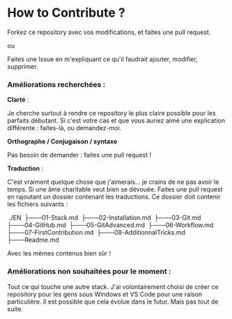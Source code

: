 # How to Contribute ?





Forkez ce repository avec vos modifications, et faites une pull request.

ou

Faites une Issue en m'expliquant ce qu'il faudrait ajouter, modifier, supprimer.



### Améliorations recherchées : 

**Clarté** : 

Je cherche surtout à rendre ce repository le plus claire possible pour les parfaits débutant. Si c'est votre cas et que vous auriez aimé une explication différente : faites-là, ou demandez-moi.

**Orthographe / Conjugaison / syntaxe**

Pas besoin de demander : faites une pull request !

**Traduction** : 

C'est vraiment quelque chose que j'aimerais... je crains de ne pas avoir le temps. Si une âme charitable veut bien se dévouée. Faites une pull request en rajoutant un dossier contenant les traductions. Ce dossier doit contenir les fichiers suivants : 

​	./EN
​	├───01-Stack.md
​	├───02-Installation.md
​	├───03-Git.md
​	├───04-GitHub.md
​	├───05-GitAdvanced.md
​	├───06-Workflow.md
​	├───07-FirstContribution.md
​	├───08-AdditionnalTricks.md
​	├───Readme.md

Avec les mêmes contenus bien sûr !



### Améliorations non souhaitées pour le moment : 

Tout ce qui touche une autre stack. J'ai volontairement choisi de créer ce repository pour les gens sous Windows et VS Code pour une raison particulière. Il est possible que cela évolue dans le futur. Mais pas tout de suite.


